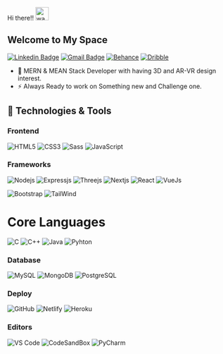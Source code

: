  Hi there!! <img alt="wave" src="https://raw.githubusercontent.com/MartinHeinz/MartinHeinz/master/wave.gif" width="30px">

<h2 style="color:"#fff";" >Welcome to My Space </h2>

[![Linkedin Badge](https://img.shields.io/badge/-VishnuOjha-blue?style=flat-square&logo=Linkedin&logoColor=white&link=https://www.linkedin.com/in/vishnu-ojha/)](https://www.linkedin.com/in/vishnu-ojha/)    [![Gmail Badge](https://img.shields.io/badge/-VishnuOjha-c14438?style=flat-square&logo=Gmail&logoColor=white&link=mailto:vishnuojha09@gmail.com)](mailto:vishnuojha09@gmail.com)  [![Behance](https://img.shields.io/badge/-VishnuOjha-2940D3?style=flat-square&logo=Behance&logoColor=white&link=https://www.behance.net/vishnu_Ojha)](https://www.behance.net/vishnu_Ojha)  [![Dribble](https://img.shields.io/badge/-VishnuOjha-%23CC6699?style=flat-square&logo=Dribbble&logoColor=white&link=mailto:https://dribbble.com/VishnuOjha)](https://dribbble.com/VishnuOjha)  
</a>
</a>
 


- 🔭 MERN & MEAN Stack Developer with having 3D and AR-VR design interest. 
- ⚡ Always Ready to work on Something new and Challenge one.

## 🔧 Technologies & Tools

### Frontend

![HTML5](https://img.shields.io/badge/-HTML5-%23E44D27?style=flat-square&logo=html5&logoColor=ffffff)
![CSS3](https://img.shields.io/badge/-CSS3-%231572B6?style=flat-square&logo=css3)
![Sass](https://img.shields.io/badge/-Sass-%23CC6699?style=flat-square&logo=sass&logoColor=ffffff)
![JavaScript](https://img.shields.io/badge/-JavaScript-yellow?style=flat-square&logo=javascript)

### Frameworks

![Nodejs](https://img.shields.io/badge/-Nodejs-black?style=flat-square&logo=Node.js)
![Expressjs](https://img.shields.io/badge/-Expressjs-black?style=flat-square&logo=Express.js)
![Threejs](https://img.shields.io/badge/-Threejs-black?style=flat-square&logo=Three.js)
![Nextjs](https://img.shields.io/badge/-Nextjs-black?style=flat-square&logo=Next.js)
![React](https://img.shields.io/badge/-React-black?style=flat-square&logo=react)
![VueJs](https://img.shields.io/badge/-Vuejs-black?style=flat-square&logo=vuejs)
<!--![Angular](https://img.shields.io/badge/-Angular-563D7C?style=flat-square&logo=angular)-->
![Bootstrap](https://img.shields.io/badge/-Bootstrap-563D7C?style=flat-square&logo=bootstrap)
![TailWind](https://img.shields.io/badge/-TailWindCSS-563D7C?style=flat-square&logo=tailwind)

# Core Languages

![C](https://img.shields.io/badge/-black?style=flat&logo=c&logoColor=white&link=https://github.com/voidHimanshu)
![C++](https://img.shields.io/badge/++-black?style=flat&logo=c&logoColor=white&link=https://github.com/voidHimanshu)
![Java](https://img.shields.io/badge/Java-orange?style=flat&logo=java&logoColor=white&link=https://github.com/voidHimanshu)
![Pyhton](https://img.shields.io/badge/Pyhton-yellow?style=flat&logo=python&logoColor=white&link=https://github.com/voidHimanshu)

<!-- ### Design

![Adobe Photoshop](http://img.shields.io/badge/-Abode%20Photoshop-2940D3?style=flat-square&logo=adobe-photoshop&logoColor=ffffff)
![Adobe Illustrator](http://img.shields.io/badge/-Abode%20Illustrator-FF884B?style=flat-square&logo=adobe-illustrator&logoColor=ffffff)
![Adobe XD](http://img.shields.io/badge/-Abode%20XD-FF577F?style=flat-square&logo=adobe-XD&logoColor=ffffff)

### Motion Graphics

![Adobe After Effects](http://img.shields.io/badge/-Adobe%20After%20Effects-A561FF?style=flat-square&logo=adobe-after-effects) -->

### Database

![MySQL](https://img.shields.io/badge/-MySQL-white?style=flat-square&logo=mysql)
![MongoDB](https://img.shields.io/badge/-MongoDB-white?style=flat-square&logo=mongodb)
![PostgreSQL](https://img.shields.io/badge/-PostgreSQL-white?style=flat-square&logo=postgresql)

### Deploy

![GitHub](https://img.shields.io/badge/-GitHub-181717?style=flat-square&logo=github)
![Netlify](https://img.shields.io/badge/-Netlify-000000?style=flat-square&logo=netlify)
![Heroku](https://img.shields.io/badge/-Heroku-000000?style=flat-square&logo=heroku)

### Editors

![VS Code](http://img.shields.io/badge/-VS%20Code-007ACC?style=flat-square&logo=visual-studio-code)
![CodeSandBox](http://img.shields.io/badge/-Codesandbox-007ACC?style=flat-square&logo=codesandbox)
![PyCharm](http://img.shields.io/badge/-PyCharm-007ACC?style=flat-square&logo=pycharm)

<!-- ## &#x1f4c8; GitHub Stats -->

<!-- <a href="https://github.com/VishnuOjha">
  <img align="center" src="https://github-readme-stats.vercel.app/api/top-langs/?username=VishnuOjha&hide=css,hack&title_color=ffffff&text_color=c9cacc&icon_color=2bbc8a&bg_color=1d1f21" />
</a> -->
<!-- <a href="https://github.com/VishnuOjha">
  <img align="center" src="https://github-readme-stats.vercel.app/api?username=VishnuOjha&show_icons=true&line_height=27&count_private=true&&theme=radical" alt="Vishnu's GitHub Stats" />
</a> -->

<!-- ![visitors](https://visitor-badge.glitch.me/badge?page_id=VishnuOjha.VishnuOjha) -->


